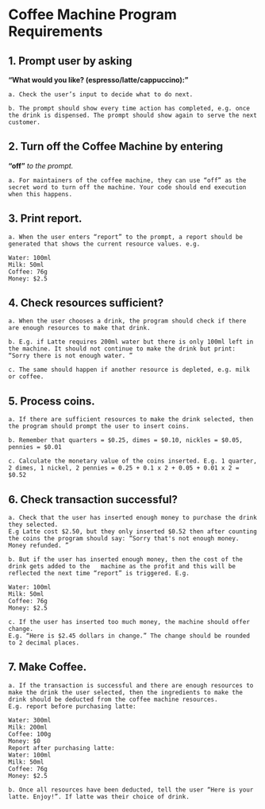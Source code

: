 # Coffee Machine Program Requirements

## 1. Prompt user by asking

**“What would you like? (espresso/latte/cappuccino):​ ”**

    a. Check the user’s input to decide what to do next.

    b. The prompt should show every time action has completed, e.g. once the drink is dispensed. The prompt should show again to serve the next customer.

## 2. Turn off the Coffee Machine by entering

**“off​”** _to the prompt._

    a. For maintainers of the coffee machine, they can use “off” as the secret word to turn off the machine. Your code should end execution when this happens.

## 3. Print report.

    a. When the user enters “report” to the prompt, a report should be generated that shows the current resource values. e.g.

    Water: 100ml
    Milk: 50ml
    Coffee: 76g
    Money: $2.5

## 4. Check resources sufficient?

    a. When the user chooses a drink, the program should check if there are enough resources to make that drink.

    b. E.g. if Latte requires 200ml water but there is only 100ml left in the machine. It should not continue to make the drink but print: “Sorry there is not enough water.​ ”

    c. The same should happen if another resource is depleted, e.g. milk or coffee.

## 5. Process coins.

    a. If there are sufficient resources to make the drink selected, then the program should prompt the user to insert coins.

    b. Remember that quarters = $0.25, dimes = $0.10, nickles = $0.05, pennies = $0.01

    c. Calculate the monetary value of the coins inserted. E.g. 1 quarter, 2 dimes, 1 nickel, 2 pennies = 0.25 + 0.1 x 2 + 0.05 + 0.01 x 2 = $0.52

## 6. Check transaction successful?

    a. Check that the user has inserted enough money to purchase the drink they selected.
    E.g Latte cost $2.50, but they only inserted $0.52 then after counting the coins the program should say: “Sorry that's not enough money. Money refunded. ”

    b. But if the user has inserted enough money, then the cost of the drink gets added to the   machine as the profit and this will be reflected the next time “report” is triggered. E.g.

    Water: 100ml
    Milk: 50ml
    Coffee: 76g
    Money: $2.5

    c. If the user has inserted too much money, the machine should offer change.
    E.g. “Here is $2.45 dollars in change.” The change should be rounded to 2 decimal places.

## 7. Make Coffee.

    a. If the transaction is successful and there are enough resources to make the drink the user selected, then the ingredients to make the drink should be deducted from the coffee machine resources.
    E.g. report before purchasing latte:

    Water: 300ml
    Milk: 200ml
    Coffee: 100g
    Money: $0
    Report after purchasing latte:
    Water: 100ml
    Milk: 50ml
    Coffee: 76g
    Money: $2.5

    b. Once all resources have been deducted, tell the user “Here is your latte. Enjoy!”. If latte was their choice of drink.
